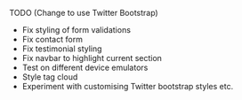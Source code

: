 TODO (Change to use Twitter Bootstrap)

* Fix styling of form validations
* Fix contact form
* Fix testimonial styling
* Fix navbar to highlight current section
* Test on different device emulators
* Style tag cloud
* Experiment with customising Twitter bootstrap styles etc.